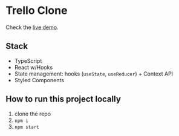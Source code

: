 # Trello Clone

Check the [live demo](https://trello-clone-rts.vercel.app/).

## Stack

- TypeScript
- React w/Hooks
- State management: hooks (`useState`, `useReducer`) + Context API
- Styled Components

## How to run this project locally

1. clone the repo
2. `npm i`
3. `npm start`
